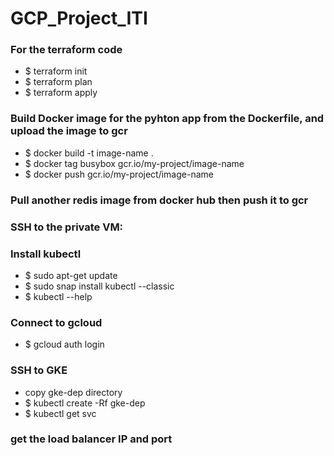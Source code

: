 # GCP_Project_ITI

### For the terraform code
  * $ terraform init
  * $ terraform plan
  * $ terraform apply

### Build Docker image for the pyhton app from the Dockerfile, and upload the image to gcr
  * $ docker build -t image-name .
  * $ docker tag busybox gcr.io/my-project/image-name
  * $ docker push gcr.io/my-project/image-name

### Pull another redis image from docker hub then push it to gcr

### SSH to the private VM:

### Install kubectl
  * $ sudo apt-get update
  * $ sudo snap install kubectl --classic
  * $ kubectl --help

### Connect to gcloud
  * $ gcloud auth login

### SSH to GKE
  * copy gke-dep directory
  * $ kubectl create -Rf gke-dep
  * $ kubectl get svc

### get the load balancer IP and port 

